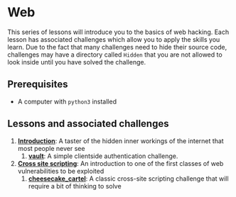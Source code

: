 # Web

This series of lessons will introduce you to the basics of web hacking. Each lesson has associated
challenges which allow you to apply the skills you learn. Due to the fact that many challenges need
to hide their source code, challenges may have a directory called `Hidden` that you are not allowed
to look inside until you have solved the challenge.

## Prerequisites

- A computer with `python3` installed

## Lessons and associated challenges

1. **[Introduction](01-Introduction/Lesson.md)**: A taster of the hidden inner workings of the internet that most people never see
    1. **[vault](01-Introduction/01-vault/Readme.md)**: A simple clientside authentication challenge.
2. **[Cross site scripting](02-CrossSiteScripting/Lesson.md)**: An introduction to one of the first classes of web vulnerabilities to be
  exploited
    1. **[cheesecake_cartel](02-CrossSiteScripting/01-cheesecake_cartel/Readme.md)**: A classic cross-site scripting challenge that will require a bit of
       thinking to solve
